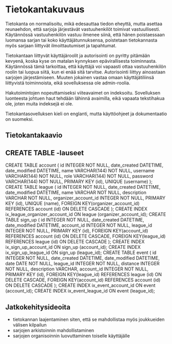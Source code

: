 # Tietokantakuvaus

Tietokanta on normalisoitu, mikä edesauttaa tiedon eheyttä, mutta asettaa reunaehdon, että sarjoja järjestävät vastuuhenkilöt
toimivat vastuullisesti. Käytännössä vastuuhenkilön vastuu ilmenee siinä, että hänen poistaessaan luomansa sarjan tai koko
käyttäjätunnuksensa, poistetaan tietokannasta myös sarjaan liittyvät ilmoittautumiset ja tapahtumat.

Tietokantaan liittyvät käyttäjäroolit ja autorisointi on pyritty pitämään kevyenä, koska kyse on matalan kynnyksen
epävirallisesta toiminnasta. Käytännössä tämä tarkoittaa, että käyttäjä voi vapaasti ottaa vastuuhenkilön roolin tai luopua
siitä, kun ei enää sitä tarvitse. Autorisointi liittyy ainoastaan sarjojen järjestämiseen. Muuten jokainen vastaa omaan 
käyttäjätiliinsä liittyvistä toiminnoista, eikä sovelluksessa ole admin-roolia.

Hakutoimintojen nopeuttamiseksi viiteavaimet on indeksoitu. Sovelluksen luonteesta johtuen haut tehdään lähinnä avaimilla, eikä vapaata tekstihakua ole, joten muita indeksejä ei ole. 

Tietokantasovelluksen kieli on englanti, mutta käyttöohjeet ja dokumentaatio on suomeksi.

## Tietokantakaavio

## CREATE TABLE -lauseet

CREATE TABLE account (
	id INTEGER NOT NULL, 
	date_created DATETIME, 
	date_modified DATETIME, 
	name VARCHAR(144) NOT NULL, 
	username VARCHAR(144) NOT NULL, 
	role VARCHAR(144) NOT NULL, 
	password VARCHAR(144) NOT NULL, 
	PRIMARY KEY (id), 
	UNIQUE (username)
);
CREATE TABLE league (
	id INTEGER NOT NULL, 
	date_created DATETIME, 
	date_modified DATETIME, 
	name VARCHAR NOT NULL, 
	description VARCHAR NOT NULL, 
	organizer_account_id INTEGER NOT NULL, 
	PRIMARY KEY (id), 
	UNIQUE (name), 
	FOREIGN KEY(organizer_account_id) REFERENCES account (id) ON DELETE CASCADE
);
CREATE INDEX ix_league_organizer_account_id ON league (organizer_account_id);
CREATE TABLE sign_up (
	id INTEGER NOT NULL, 
	date_created DATETIME, 
	date_modified DATETIME, 
	account_id INTEGER NOT NULL, 
	league_id INTEGER NOT NULL, 
	PRIMARY KEY (id), 
	FOREIGN KEY(account_id) REFERENCES account (id) ON DELETE CASCADE, 
	FOREIGN KEY(league_id) REFERENCES league (id) ON DELETE CASCADE
);
CREATE INDEX ix_sign_up_account_id ON sign_up (account_id);
CREATE INDEX ix_sign_up_league_id ON sign_up (league_id);
CREATE TABLE event (
	id INTEGER NOT NULL, 
	date_created DATETIME, 
	date_modified DATETIME, 
	date DATE NOT NULL, 
	league_id INTEGER NOT NULL, 
	distance INTEGER NOT NULL, 
	description VARCHAR, 
	account_id INTEGER NOT NULL, 
	PRIMARY KEY (id), 
	FOREIGN KEY(league_id) REFERENCES league (id) ON DELETE CASCADE, 
	FOREIGN KEY(account_id) REFERENCES account (id) ON DELETE CASCADE
);
CREATE INDEX ix_event_account_id ON event (account_id);
CREATE INDEX ix_event_league_id ON event (league_id);


## Jatkokehitysideoita

- tietokannan laajentaminen siten, että se mahdollistaa myös joukkueiden välisen kilpailun
- sarjojen arkistoinnin mahdollistaminen
- sarjojen organisoinnin luovuttaminen toiselle käyttäjälle
